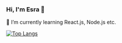 ### Hi, I'm Esra 👋

🌱 I’m currently learning React.js, Node.js etc.


[![Top Langs](https://github-readme-stats.vercel.app/api/top-langs/?username=esrasen9&layout=compact)](https://github.com/anuraghazra/github-readme-stats)



